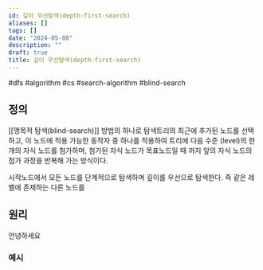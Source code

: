 ```yaml
---
id: 깊이 우선탐색(depth-first-search)
aliases: []
tags: []
date: "2024-05-08"
description: ""
draft: true
title: 깊이 우선탐색(depth-first-search)
---
```


#dfs #algorithm #cs #search-algorithm #blind-search

## 정의

[[맹목적 탐색(blind-search)]] 방법의 하나로 탐색트리의 최근에 추가된 노드를 선택하고, 이 노드에 적용 가능한 동작자 중 하나를 적용하여 트리에 다음 수준 (level)의 한 개의 자식 노드를 첨가하며, 첨가된 자식 노드가 목표노드일 때 까지 앞의 자식 노드의 첨가 과정을 반복해 가는 방식이다.

시작노드에서 모든 노드를 단계적으로 탐색하며 깊이를 우선으로 탐색한다. 즉 같은 레벨에 존제하는 다른 노드를 

## 원리
안녕하세요 
### 예시
